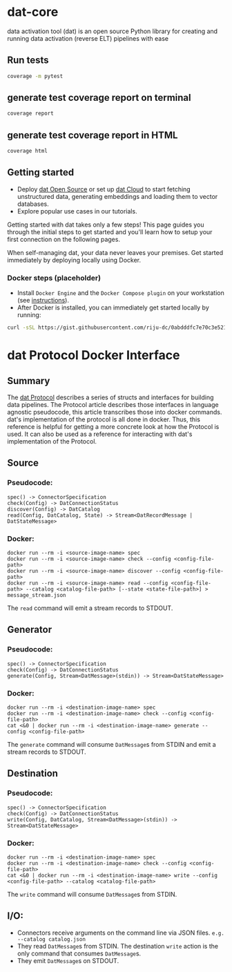 # dat-core
data activation tool (dat) is an open source Python library for creating and running data activation (reverse ELT) pipelines with ease

## Run tests
```bash
coverage -m pytest
```

## generate test coverage report on terminal
```bash
coverage report
```

## generate test coverage report in HTML
```bash
coverage html
```


## Getting started
- Deploy [dat Open Source](https://example.com) or set up [dat Cloud](https://example.com) to start fetching unstructured data, generating embeddings and loading them to vector databases.
- Explore popular use cases in our tutorials.

Getting started with dat takes only a few steps! This page guides you through the initial steps to get started and you'll learn how to setup your first connection on the following pages.

When self-managing dat, your data never leaves your premises. Get started immediately by deploying locally using Docker.

### Docker steps (placeholder)
- Install `Docker Engine` and the `Docker Compose plugin` on your workstation \(see [instructions](https://docs.docker.com/engine/install/)\).
- After Docker is installed, you can immediately get started locally by running:

```bash
curl -sSL https://gist.githubusercontent.com/riju-dc/0abdddfc7e70c3e5216171588537cbd0/raw/4169ff516295f92f7847ed78af272034f528f087/run-dat-platform.sh | bash
```

# dat Protocol Docker Interface

## Summary
The [dat Protocol](dat-protocol.md) describes a series of structs and interfaces for building data pipelines. The Protocol article describes those interfaces in language agnostic pseudocode, this article transcribes those into docker commands. dat's implementation of the protocol is all done in docker. Thus, this reference is helpful for getting a more concrete look at how the Protocol is used. It can also be used as a reference for interacting with dat's implementation of the Protocol.


## Source

### Pseudocode:

```
spec() -> ConnectorSpecification
check(Config) -> DatConnectionStatus
discover(Config) -> DatCatalog
read(Config, DatCatalog, State) -> Stream<DatRecordMessage | DatStateMessage>
```

### Docker:
```shell
docker run --rm -i <source-image-name> spec
docker run --rm -i <source-image-name> check --config <config-file-path>
docker run --rm -i <source-image-name> discover --config <config-file-path>
docker run --rm -i <source-image-name> read --config <config-file-path> --catalog <catalog-file-path> [--state <state-file-path>] > message_stream.json
```

The `read` command will emit a stream records to STDOUT.

## Generator

### Pseudocode:
```
spec() -> ConnectorSpecification
check(Config) -> DatConnectionStatus
generate(Config, Stream<DatMessage>(stdin)) -> Stream<DatStateMessage>
```

### Docker:
```shell
docker run --rm -i <destination-image-name> spec
docker run --rm -i <destination-image-name> check --config <config-file-path>
cat <&0 | docker run --rm -i <destination-image-name> generate --config <config-file-path>
```

The `generate` command will consume `DatMessage`s from STDIN and emit a stream records to STDOUT.

## Destination

### Pseudocode:
```
spec() -> ConnectorSpecification
check(Config) -> DatConnectionStatus
write(Config, DatCatalog, Stream<DatMessage>(stdin)) -> Stream<DatStateMessage>
```

### Docker:
```shell
docker run --rm -i <destination-image-name> spec
docker run --rm -i <destination-image-name> check --config <config-file-path>
cat <&0 | docker run --rm -i <destination-image-name> write --config <config-file-path> --catalog <catalog-file-path>
```

The `write` command will consume `DatMessage`s from STDIN.

## I/O:
* Connectors receive arguments on the command line via JSON files. `e.g. --catalog catalog.json`
* They read `DatMessage`s from STDIN. The destination `write` action is the only command that consumes `DatMessage`s.
* They emit `DatMessage`s on STDOUT.